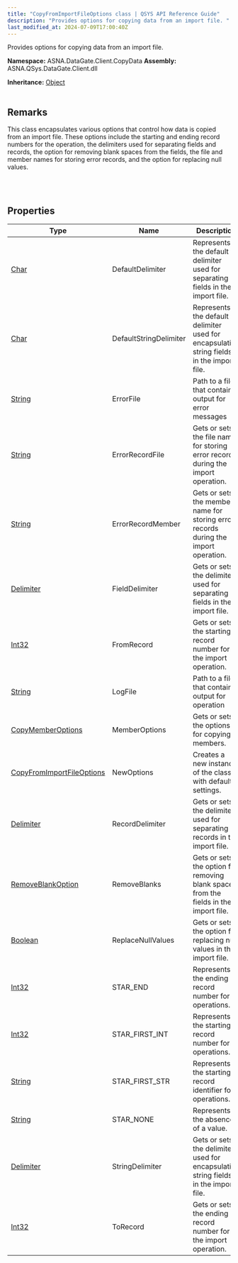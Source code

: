 ```yaml
---
title: "CopyFromImportFileOptions class | QSYS API Reference Guide"
description: "Provides options for copying data from an import file. "
last_modified_at: 2024-07-09T17:00:40Z
---
```


Provides options for copying data from an import file.

**Namespace:** ASNA.DataGate.Client.CopyData
**Assembly:** ASNA.QSys.DataGate.Client.dll

**Inheritance:** [Object](https://docs.microsoft.com/en-us/dotnet/api/system.object)
<br>
<br>

## Remarks
This class encapsulates various options that control how data is copied from an import file. 
These options include the starting and ending record numbers for the operation, the delimiters used for separating fields and records, 
the option for removing blank spaces from the fields, the file and member names for storing error records, and the option for replacing null values.

<br>
<br>

## Properties

| Type | Name | Description
| --- | --- | --- 
| [Char](https://learn.microsoft.com/en-us/dotnet/csharp/language-reference/builtin-types/char) | DefaultDelimiter | Represents the default delimiter used for separating fields in the import file. |
| [Char](https://learn.microsoft.com/en-us/dotnet/csharp/language-reference/builtin-types/char) | DefaultStringDelimiter | Represents the default delimiter used for encapsulating string fields in the import file. |
| [String](https://learn.microsoft.com/en-us/dotnet/api/system.string?view=net-8.0) | ErrorFile | Path to a file that contains output for error messages |
| [String](https://learn.microsoft.com/en-us/dotnet/api/system.string?view=net-8.0) | ErrorRecordFile | Gets or sets the file name for storing error records during the import operation. |
| [String](https://learn.microsoft.com/en-us/dotnet/api/system.string?view=net-8.0) | ErrorRecordMember | Gets or sets the member name for storing error records during the import operation. |
| [Delimiter](/reference/datagate/datagate-client/delimiter.html) | FieldDelimiter | Gets or sets the delimiter used for separating fields in the import file. |
| [Int32](https://learn.microsoft.com/en-us/dotnet/csharp/language-reference/builtin-types/integral-numeric-types) | FromRecord | Gets or sets the starting record number for the import operation. |
| [String](https://learn.microsoft.com/en-us/dotnet/api/system.string?view=net-8.0) | LogFile | Path to a file that contains output for operation |
| [CopyMemberOptions](/reference/datagate/datagate-client/copy-member-options.html) | MemberOptions | Gets or sets the options for copying members. |
| [CopyFromImportFileOptions](/reference/datagate/datagate-client/copy-from-import-file-options.html) | NewOptions | Creates a new instance of the  class with default settings. |
| [Delimiter](/reference/datagate/datagate-client/delimiter.html) | RecordDelimiter | Gets or sets the delimiter used for separating records in the import file. |
| [RemoveBlankOption](/reference/datagate/datagate-client/remove-blank-option.html) | RemoveBlanks | Gets or sets the option for removing blank spaces from the fields in the import file. |
| [Boolean](https://docs.microsoft.com/en-us/dotnet/api/system.boolean) | ReplaceNullValues | Gets or sets the option for replacing null values in the import file. |
| [Int32](https://learn.microsoft.com/en-us/dotnet/csharp/language-reference/builtin-types/integral-numeric-types) | STAR_END | Represents the ending record number for operations. |
| [Int32](https://learn.microsoft.com/en-us/dotnet/csharp/language-reference/builtin-types/integral-numeric-types) | STAR_FIRST_INT | Represents the starting record number for operations. |
| [String](https://learn.microsoft.com/en-us/dotnet/api/system.string?view=net-8.0) | STAR_FIRST_STR | Represents the starting record identifier for operations. |
| [String](https://learn.microsoft.com/en-us/dotnet/api/system.string?view=net-8.0) | STAR_NONE | Represents the absence of a value. |
| [Delimiter](/reference/datagate/datagate-client/delimiter.html) | StringDelimiter | Gets or sets the delimiter used for encapsulating string fields in the import file. |
| [Int32](https://learn.microsoft.com/en-us/dotnet/csharp/language-reference/builtin-types/integral-numeric-types) | ToRecord | Gets or sets the ending record number for the import operation. |
